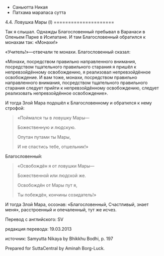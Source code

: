 









* Саньютта Никая
* Патхама марапаса сутта


4\.4\. Ловушка Мары \(I\)
\=\=\=\=\=\=\=\=\=\=\=\=\=\=\=\=\=\=\=\=\=



Так я слышал\. Однажды Благословенный пребывал в Варанаси в Оленьем Парке в Исипатане\. И там Благословенный обратился к монахам так: «Монахи\!»


«Учитель\!»—отвечали те монахи\. Благословенный сказал:


«Монахи, посредством правильно направленного внимания, посредством тщательного правильного старания я пришёл к непревзойдённому освобождению, я реализовал непревзойдённое освобождение\. И вам тоже, монахи, посредством правильно направленного внимания, посредством тщательного правильного старания следует прийти к непревзойдённому освобождению, следует реализовать непревзойдённое освобождение»\.


И тогда Злой Мара подошёл к Благословенному и обратился к нему строфой:



> «Поймался ты в ловушку Мары—  
> 
> Божественную и людскую\.  
> 
> Опутан путами ты Мары,  
> 
> И не спастись тебе, отшельник\!»


Благословенный:



> «Освобождён я от ловушки Мары—  
> 
> Божественной или людской же\.  
> 
> Освобождён от Мары пут я,  
> 
> Ты побеждён, кончины созидатель\!»


И тогда Злой Мара, осознав: «Благословенный, Счастливый, знает меня», расстроенный и опечаленный, тут же исчез\.



Перевод с английского: SV


редакция перевода: 19\.03\.2013


источник: Samyutta Nikaya by Bhikkhu Bodhi, p\. 197


Prepared for SuttaCentral by Aminah Borg\-Luck\.






